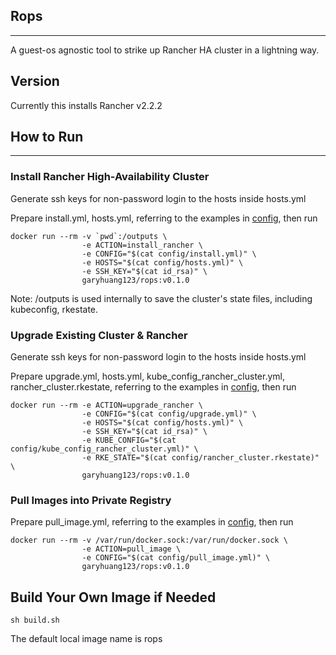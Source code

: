 ## Rops
------------------------------------------------------------------------------
A guest-os agnostic tool to strike up Rancher HA cluster in a lightning way.

## Version
Currently this installs Rancher v2.2.2

## How to Run
---------------------------------------------

### Install Rancher High-Availability Cluster
Generate ssh keys for non-password login to the hosts inside hosts.yml

Prepare install.yml, hosts.yml, referring to the examples in [config](https://github.com/garyhuang123/rops/tree/master/config), then run
```
docker run --rm -v `pwd`:/outputs \
                -e ACTION=install_rancher \
                -e CONFIG="$(cat config/install.yml)" \
                -e HOSTS="$(cat config/hosts.yml)" \
                -e SSH_KEY="$(cat id_rsa)" \
                garyhuang123/rops:v0.1.0
```
Note: /outputs is used internally to save the cluster's state files, including kubeconfig, rkestate.

### Upgrade Existing Cluster & Rancher
Generate ssh keys for non-password login to the hosts inside hosts.yml

Prepare upgrade.yml, hosts.yml, kube_config_rancher_cluster.yml, rancher_cluster.rkestate, referring to the examples in [config](https://github.com/garyhuang123/rops/tree/master/config), then run
```
docker run --rm -e ACTION=upgrade_rancher \
                -e CONFIG="$(cat config/upgrade.yml)" \
                -e HOSTS="$(cat config/hosts.yml)" \
                -e SSH_KEY="$(cat id_rsa)" \
                -e KUBE_CONFIG="$(cat config/kube_config_rancher_cluster.yml)" \
                -e RKE_STATE="$(cat config/rancher_cluster.rkestate)" \
                garyhuang123/rops:v0.1.0
```

### Pull Images into Private Registry
Prepare pull_image.yml, referring to the examples in [config](https://github.com/garyhuang123/rops/tree/master/config), then run
```
docker run --rm -v /var/run/docker.sock:/var/run/docker.sock \
                -e ACTION=pull_image \
                -e CONFIG="$(cat config/pull_image.yml)" \
                garyhuang123/rops:v0.1.0
```

## Build Your Own Image if Needed
```
sh build.sh
```
The default local image name is rops
